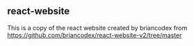 ## react-website

This is a copy of the react website created by briancodex from https://github.com/briancodex/react-website-v2/tree/master 